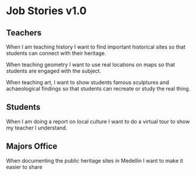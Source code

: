 # Job Stories v1.0

## Teachers

When I am teaching history I want to find important historical sites so that students can connect with their heritage.

When teaching geometry I want to use real locations on maps so that students are engaged with the subject.

When teaching art, I want to show students famous sculptures and achaeological findings so that students can recreate or study the real thing.


## Students

When I am doing a report on local culture I want to do a virtual tour to show my teacher I understand.


## Majors Office

When documenting the public heritage sites in Medellin I want to make it easier to share 